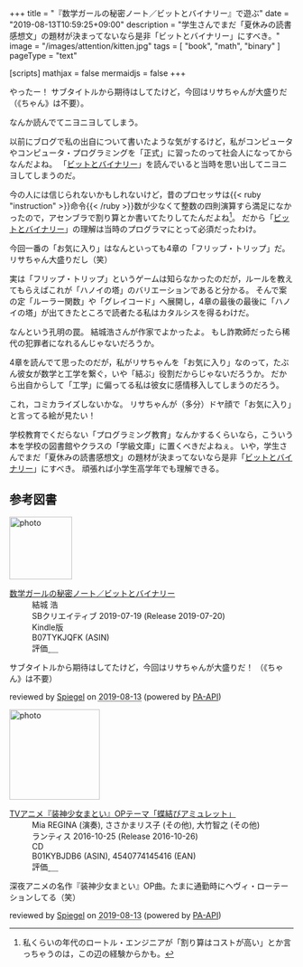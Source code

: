 +++
title = "『数学ガールの秘密ノート／ビットとバイナリー』で遊ぶ"
date =  "2019-08-13T10:59:25+09:00"
description = "学生さんでまだ「夏休みの読書感想文」の題材が決まってないなら是非「ビットとバイナリー」にすべき。"
image = "/images/attention/kitten.jpg"
tags = [ "book", "math", "binary" ]
pageType = "text"

[scripts]
  mathjax = false
  mermaidjs = false
+++

やったー！ サブタイトルから期待はしてたけど，今回はリサちゃんが大盛りだ（《ちゃん》は不要）。

なんか読んでてニヨニヨしてしまう。

以前にブログで私の出自について書いたような気がするけど，私がコンピュータやコンピュータ・プログラミングを「正式」に習ったのって社会人になってからなんだよね。
「[ビットとバイナリー]」を読んでいると当時を思い出してニヨニヨしてしまうのだ。

今の人には信じられないかもしれないけど，昔のプロセッサは{{< ruby "instruction" >}}命令{{< /ruby >}}数が少なくて整数の四則演算すら満足になかったので，アセンブラで割り算とか書いてたりしてたんだよね[^s1]。
だから「[ビットとバイナリー]」の理解は当時のプログラマにとって必須だったわけ。

[^s1]: 私くらいの年代のロートル・エンジニアが「割り算はコストが高い」とか言っちゃうのは，この辺の経験からかも。

今回一番の「お気に入り」はなんといっても4章の「フリップ・トリップ」だ。
リサちゃん大盛りだし（笑）

実は「フリップ・トリップ」というゲームは知らなかったのだが，ルールを教えてもらえばこれが「ハノイの塔」のバリエーションであると分かる。
そんで案の定「ルーラー関数」や「グレイコード」へ展開し，4章の最後の最後に「ハノイの塔」が出てきたところで読者たる私はカタルシスを得るわけだ。

なんという孔明の罠。
結城浩さんが作家でよかったよ。
もし詐欺師だったら稀代の犯罪者になれるんじゃないだろうか。

4章を読んでて思ったのだが，私がリサちゃんを「お気に入り」なのって，たぶん彼女が数学と工学を繋ぐ，いや「結ぶ」役割だからじゃないだろうか。
だから出自からして「工学」に偏ってる私は彼女に感情移入してしまうのだろう。

これ，コミカライズしないかな。
リサちゃんが（多分）ドヤ顔で「お気に入り」と言ってる絵が見たい！

学校教育でくだらない「プログラミング教育」なんかするくらいなら，こういう本を学校の図書館やクラスの「学級文庫」に置くべきだよねぇ。
いや，学生さんでまだ「夏休みの読書感想文」の題材が決まってないなら是非「[ビットとバイナリー]」にすべき。
頑張れば小学生高学年でも理解できる。

[ビットとバイナリー]: https://www.amazon.co.jp/exec/obidos/ASIN/B07TYKJQFK/baldandersinf-22/ "数学ガールの秘密ノート／ビットとバイナリー | 結城 浩 | 数学 | Kindleストア | Amazon"

## 参考図書

<div class="hreview">
  <div class="photo"><a class="item url" href="https://www.amazon.co.jp/%E6%95%B0%E5%AD%A6%E3%82%AC%E3%83%BC%E3%83%AB%E3%81%AE%E7%A7%98%E5%AF%86%E3%83%8E%E3%83%BC%E3%83%88%EF%BC%8F%E3%83%93%E3%83%83%E3%83%88%E3%81%A8%E3%83%90%E3%82%A4%E3%83%8A%E3%83%AA%E3%83%BC-%E7%B5%90%E5%9F%8E-%E6%B5%A9-ebook/dp/B07TYKJQFK?SubscriptionId=AKIAJYVUJ3DMTLAECTHA&tag=baldandersinf-22&linkCode=xm2&camp=2025&creative=165953&creativeASIN=B07TYKJQFK"><img src="https://images-fe.ssl-images-amazon.com/images/I/41Q0Hyr8g3L._SL160_.jpg" width="111" alt="photo"></a></div>
  <dl class="fn">
    <dt><a href="https://www.amazon.co.jp/%E6%95%B0%E5%AD%A6%E3%82%AC%E3%83%BC%E3%83%AB%E3%81%AE%E7%A7%98%E5%AF%86%E3%83%8E%E3%83%BC%E3%83%88%EF%BC%8F%E3%83%93%E3%83%83%E3%83%88%E3%81%A8%E3%83%90%E3%82%A4%E3%83%8A%E3%83%AA%E3%83%BC-%E7%B5%90%E5%9F%8E-%E6%B5%A9-ebook/dp/B07TYKJQFK?SubscriptionId=AKIAJYVUJ3DMTLAECTHA&tag=baldandersinf-22&linkCode=xm2&camp=2025&creative=165953&creativeASIN=B07TYKJQFK">数学ガールの秘密ノート／ビットとバイナリー</a></dt>
    <dd>結城 浩</dd>
    <dd>SBクリエイティブ 2019-07-19 (Release 2019-07-20)</dd>
    <dd>Kindle版</dd>
    <dd>B07TYKJQFK (ASIN)</dd>
    <dd>評価<abbr class="rating fa-sm" title="5">&nbsp;<i class="fas fa-star"></i>&nbsp;<i class="fas fa-star"></i>&nbsp;<i class="fas fa-star"></i>&nbsp;<i class="fas fa-star"></i>&nbsp;<i class="fas fa-star"></i></abbr></dd>
  </dl>
  <p class="description">サブタイトルから期待はしてたけど，今回はリサちゃんが大盛りだ！ （《ちゃん》は不要）</p>
  <p class="powered-by">reviewed by <a href='#maker' class='reviewer'>Spiegel</a> on <abbr class="dtreviewed" title="2019-08-13">2019-08-13</abbr> (powered by <a href="https://affiliate.amazon.co.jp/assoc_credentials/home">PA-API</a>)</p>
</div>

<div class="hreview">
  <div class="photo"><a class="item url" href="https://www.amazon.co.jp/TV%E3%82%A2%E3%83%8B%E3%83%A1%E3%80%8E%E8%A3%85%E7%A5%9E%E5%B0%91%E5%A5%B3%E3%81%BE%E3%81%A8%E3%81%84%E3%80%8FOP%E3%83%86%E3%83%BC%E3%83%9E%E3%80%8C%E8%9D%B6%E7%B5%90%E3%81%B3%E3%82%A2%E3%83%9F%E3%83%A5%E3%83%AC%E3%83%83%E3%83%88%E3%80%8D-Mia-REGINA/dp/B01KYBJDB6?SubscriptionId=AKIAJYVUJ3DMTLAECTHA&tag=baldandersinf-22&linkCode=xm2&camp=2025&creative=165953&creativeASIN=B01KYBJDB6"><img src="https://images-fe.ssl-images-amazon.com/images/I/51heNY0-b2L._SL160_.jpg" width="160" alt="photo"></a></div>
  <dl class="fn">
    <dt><a href="https://www.amazon.co.jp/TV%E3%82%A2%E3%83%8B%E3%83%A1%E3%80%8E%E8%A3%85%E7%A5%9E%E5%B0%91%E5%A5%B3%E3%81%BE%E3%81%A8%E3%81%84%E3%80%8FOP%E3%83%86%E3%83%BC%E3%83%9E%E3%80%8C%E8%9D%B6%E7%B5%90%E3%81%B3%E3%82%A2%E3%83%9F%E3%83%A5%E3%83%AC%E3%83%83%E3%83%88%E3%80%8D-Mia-REGINA/dp/B01KYBJDB6?SubscriptionId=AKIAJYVUJ3DMTLAECTHA&tag=baldandersinf-22&linkCode=xm2&camp=2025&creative=165953&creativeASIN=B01KYBJDB6">TVアニメ『装神少女まとい』OPテーマ「蝶結びアミュレット」</a></dt>
    <dd>Mia REGINA (演奏), ささかまリス子 (その他), 大竹智之 (その他)</dd>
    <dd>ランティス 2016-10-25 (Release 2016-10-26)</dd>
    <dd>CD</dd>
    <dd>B01KYBJDB6 (ASIN), 4540774145416 (EAN)</dd>
    <dd>評価<abbr class="rating fa-sm" title="5">&nbsp;<i class="fas fa-star"></i>&nbsp;<i class="fas fa-star"></i>&nbsp;<i class="fas fa-star"></i>&nbsp;<i class="fas fa-star"></i>&nbsp;<i class="fas fa-star"></i></abbr></dd>
  </dl>
  <p class="description">深夜アニメの名作『装神少女まとい』OP曲。たまに通勤時にヘヴィ・ローテーションしてる（笑）</p>
  <p class="powered-by">reviewed by <a href='#maker' class='reviewer'>Spiegel</a> on <abbr class="dtreviewed" title="2019-08-13">2019-08-13</abbr> (powered by <a href="https://affiliate.amazon.co.jp/assoc_credentials/home">PA-API</a>)</p>
</div>
